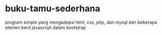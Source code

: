 # buku-tamu-sederhana
program simple yang mengadopsi html, css, php, dan mysql dan beberapa elemen kecil javascript dalam bootstrap
